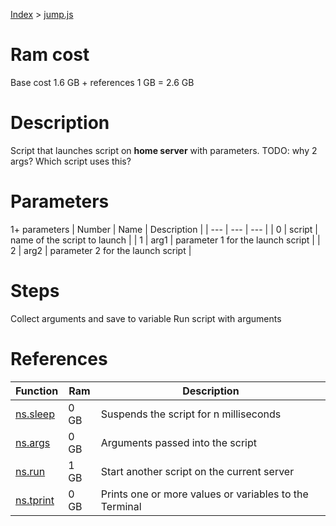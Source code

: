 [Index](./index.md) > [jump.js](./jump.md)

# Ram cost
Base cost 1.6 GB + references 1 GB = 2.6 GB

# Description
Script that launches script on **home server** with parameters.
TODO: why 2 args? Which script uses this?

# Parameters
1+ parameters
|  Number | Name | Description |
|  --- | --- | --- |
| 0 | script | name of the script to launch |
| 1 | arg1 | parameter 1 for the launch script | 
| 2 | arg2 | parameter 2 for the launch script | 

# Steps
Collect arguments and save to variable
Run script with arguments

# References
| Function | Ram | Description |
|  --- | --- | --- |
| [ns.sleep](https://github.com/bitburner-official/bitburner-src/blob/dev/markdown/bitburner.ns.sleep.md) | 0 GB | Suspends the script for n milliseconds |
| [ns.args](https://github.com/bitburner-official/bitburner-src/blob/dev/markdown/bitburner.ns.args.md) | 0 GB | Arguments passed into the script | 
| [ns.run](https://github.com/bitburner-official/bitburner-src/blob/dev/markdown/bitburner.ns.run.md) | 1 GB | Start another script on the current server |  
| [ns.tprint](https://github.com/bitburner-official/bitburner-src/blob/dev/markdown/bitburner.ns.tprint.md) | 0 GB | Prints one or more values or variables to the Terminal | 
